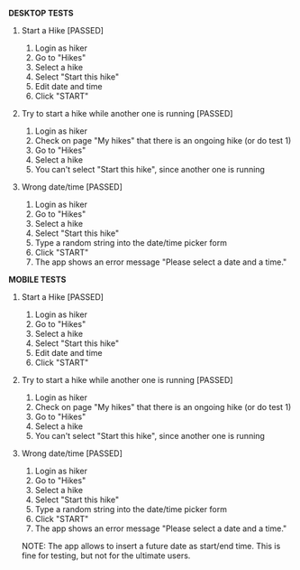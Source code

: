 **DESKTOP TESTS**
1) Start a Hike [PASSED]
    1) Login as hiker
    2) Go to "Hikes"
    3) Select a hike
    4) Select "Start this hike"
    5) Edit date and time
    6) Click "START"

2) Try to start a hike while another one is running [PASSED]
    1) Login as hiker
    2) Check on page "My hikes" that there is an ongoing hike (or do test 1)
    3) Go to "Hikes"
    4) Select a hike
    5) You can't select "Start this hike", since another one is running

3) Wrong date/time [PASSED]
    1) Login as hiker
    2) Go to "Hikes"
    3) Select a hike
    4) Select "Start this hike"
    5) Type a random string into the date/time picker form
    6) Click "START"
    7) The app shows an error message "Please select a date and a time."

**MOBILE TESTS**
1) Start a Hike [PASSED]
    1) Login as hiker
    2) Go to "Hikes"
    3) Select a hike
    4) Select "Start this hike"
    5) Edit date and time
    6) Click "START"

2) Try to start a hike while another one is running [PASSED]
    1) Login as hiker
    2) Check on page "My hikes" that there is an ongoing hike (or do test 1)
    3) Go to "Hikes"
    4) Select a hike
    5) You can't select "Start this hike", since another one is running

3) Wrong date/time [PASSED]
    1) Login as hiker
    2) Go to "Hikes"
    3) Select a hike
    4) Select "Start this hike"
    5) Type a random string into the date/time picker form
    6) Click "START"
    7) The app shows an error message "Please select a date and a time."

    NOTE: The app allows to insert a future date as start/end time. This is fine for testing, but not for the ultimate users.